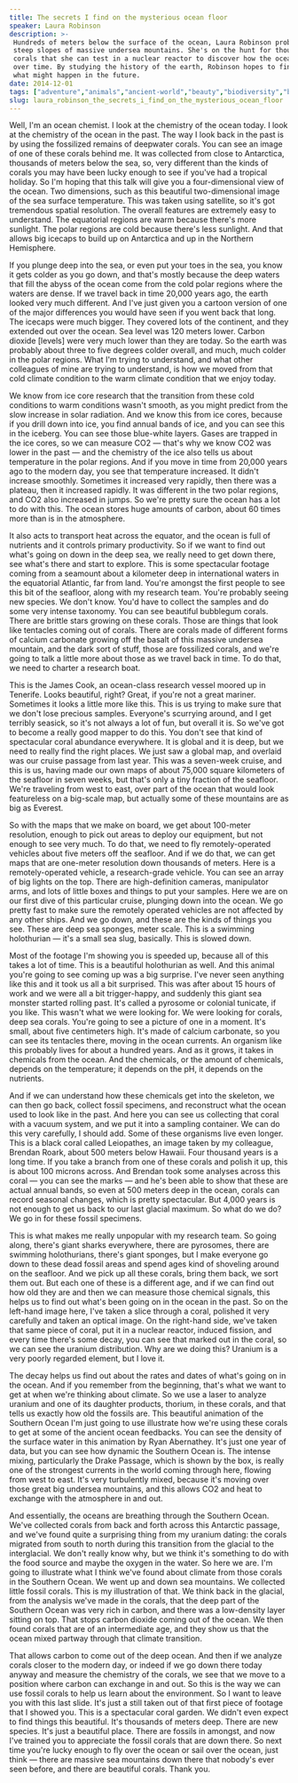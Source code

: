 ```yaml
---
title: The secrets I find on the mysterious ocean floor
speaker: Laura Robinson
description: >-
 Hundreds of meters below the surface of the ocean, Laura Robinson probes the
 steep slopes of massive undersea mountains. She's on the hunt for thousand-year-old
 corals that she can test in a nuclear reactor to discover how the ocean changes
 over time. By studying the history of the earth, Robinson hopes to find clues of
 what might happen in the future.
date: 2014-12-01
tags: ["adventure","animals","ancient-world","beauty","biodiversity","biology","chemistry","environment","future","climate-change","life","nature","exploration","oceans","water","history","tedx","science","ecology","coral-reefs"]
slug: laura_robinson_the_secrets_i_find_on_the_mysterious_ocean_floor
---
```


Well, I'm an ocean chemist. I look at the chemistry of the ocean today. I look at the
chemistry of the ocean in the past. The way I look back in the past is by using the
fossilized remains of deepwater corals. You can see an image of one of these corals behind
me. It was collected from close to Antarctica, thousands of meters below the sea, so, very
different than the kinds of corals you may have been lucky enough to see if you've had a
tropical holiday. So I'm hoping that this talk will give you a four-dimensional view of the
ocean. Two dimensions, such as this beautiful two-dimensional image of the sea surface
temperature. This was taken using satellite, so it's got tremendous spatial resolution.
The overall features are extremely easy to understand. The equatorial regions are warm
because there's more sunlight. The polar regions are cold because there's less sunlight.
And that allows big icecaps to build up on Antarctica and up in the Northern
Hemisphere.

If you plunge deep into the sea, or even put your toes in the sea, you know it gets colder
as you go down, and that's mostly because the deep waters that fill the abyss of the ocean
come from the cold polar regions where the waters are dense. If we travel back in time
20,000 years ago, the earth looked very much different. And I've just given you a cartoon
version of one of the major differences you would have seen if you went back that long.
The icecaps were much bigger. They covered lots of the continent, and they extended out
over the ocean. Sea level was 120 meters lower. Carbon dioxide [levels] were very much
lower than they are today. So the earth was probably about three to five degrees colder
overall, and much, much colder in the polar regions. What I'm trying to understand, and
what other colleagues of mine are trying to understand, is how we moved from that cold
climate condition to the warm climate condition that we enjoy today.

We know from ice core research that the transition from these cold conditions to warm
conditions wasn't smooth, as you might predict from the slow increase in solar radiation.
And we know this from ice cores, because if you drill down into ice, you find annual bands
of ice, and you can see this in the iceberg. You can see those blue-white layers. Gases
are trapped in the ice cores, so we can measure CO2 — that's why we know CO2 was lower in
the past — and the chemistry of the ice also tells us about temperature in the polar
regions. And if you move in time from 20,000 years ago to the modern day, you see that
temperature increased. It didn't increase smoothly. Sometimes it increased very rapidly,
then there was a plateau, then it increased rapidly. It was different in the two polar
regions, and CO2 also increased in jumps. So we're pretty sure the ocean has a lot to do
with this. The ocean stores huge amounts of carbon, about 60 times more than is in the
atmosphere.

It also acts to transport heat across the equator, and the ocean is full of nutrients and
it controls primary productivity. So if we want to find out what's going on down in the
deep sea, we really need to get down there, see what's there and start to explore. This is
some spectacular footage coming from a seamount about a kilometer deep in international
waters in the equatorial Atlantic, far from land. You're amongst the first people to see
this bit of the seafloor, along with my research team. You're probably seeing new species.
We don't know. You'd have to collect the samples and do some very intense taxonomy. You
can see beautiful bubblegum corals. There are brittle stars growing on these corals. Those
are things that look like tentacles coming out of corals. There are corals made of
different forms of calcium carbonate growing off the basalt of this massive undersea
mountain, and the dark sort of stuff, those are fossilized corals, and we're going to talk
a little more about those as we travel back in time. To do that, we need to charter a
research boat.

This is the James Cook, an ocean-class research vessel moored up in Tenerife. Looks
beautiful, right? Great, if you're not a great mariner. Sometimes it looks a little more
like this. This is us trying to make sure that we don't lose precious samples. Everyone's
scurrying around, and I get terribly seasick, so it's not always a lot of fun, but overall
it is. So we've got to become a really good mapper to do this. You don't see that kind of
spectacular coral abundance everywhere. It is global and it is deep, but we need to really
find the right places. We just saw a global map, and overlaid was our cruise passage from
last year. This was a seven-week cruise, and this is us, having made our own maps of about
75,000 square kilometers of the seafloor in seven weeks, but that's only a tiny fraction
of the seafloor. We're traveling from west to east, over part of the ocean that would look
featureless on a big-scale map, but actually some of these mountains are as big as
Everest.

So with the maps that we make on board, we get about 100-meter resolution, enough to pick
out areas to deploy our equipment, but not enough to see very much. To do that, we need to
fly remotely-operated vehicles about five meters off the seafloor. And if we do that, we
can get maps that are one-meter resolution down thousands of meters. Here is a
remotely-operated vehicle, a research-grade vehicle. You can see an array of big lights on
the top. There are high-definition cameras, manipulator arms, and lots of little boxes and
things to put your samples. Here we are on our first dive of this particular cruise,
plunging down into the ocean. We go pretty fast to make sure the remotely operated
vehicles are not affected by any other ships. And we go down, and these are the kinds of
things you see. These are deep sea sponges, meter scale. This is a swimming holothurian —
it's a small sea slug, basically. This is slowed down.

Most of the footage I'm showing you is speeded up, because all of this takes a lot of
time. This is a beautiful holothurian as well. And this animal you're going to see coming
up was a big surprise. I've never seen anything like this and it took us all a bit
surprised. This was after about 15 hours of work and we were all a bit trigger-happy, and
suddenly this giant sea monster started rolling past. It's called a pyrosome or colonial
tunicate, if you like. This wasn't what we were looking for. We were looking for corals,
deep sea corals. You're going to see a picture of one in a moment. It's small, about five
centimeters high. It's made of calcium carbonate, so you can see its tentacles there,
moving in the ocean currents. An organism like this probably lives for about a hundred
years. And as it grows, it takes in chemicals from the ocean. And the chemicals, or the
amount of chemicals, depends on the temperature; it depends on the pH, it depends on the
nutrients.

And if we can understand how these chemicals get into the skeleton, we can then go back,
collect fossil specimens, and reconstruct what the ocean used to look like in the past.
And here you can see us collecting that coral with a vacuum system, and we put it into a
sampling container. We can do this very carefully, I should add. Some of these organisms
live even longer. This is a black coral called Leiopathes, an image taken by my colleague,
Brendan Roark, about 500 meters below Hawaii. Four thousand years is a long time. If you
take a branch from one of these corals and polish it up, this is about 100 microns across.
And Brendan took some analyses across this coral — you can see the marks — and he's been
able to show that these are actual annual bands, so even at 500 meters deep in the ocean,
corals can record seasonal changes, which is pretty spectacular. But 4,000 years is not
enough to get us back to our last glacial maximum. So what do we do? We go in for these
fossil specimens.

This is what makes me really unpopular with my research team. So going along, there's
giant sharks everywhere, there are pyrosomes, there are swimming holothurians, there's
giant sponges, but I make everyone go down to these dead fossil areas and spend ages kind
of shoveling around on the seafloor. And we pick up all these corals, bring them back, we
sort them out. But each one of these is a different age, and if we can find out how old
they are and then we can measure those chemical signals, this helps us to find out what's
been going on in the ocean in the past. So on the left-hand image here, I've taken a slice
through a coral, polished it very carefully and taken an optical image. On the right-hand
side, we've taken that same piece of coral, put it in a nuclear reactor, induced fission,
and every time there's some decay, you can see that marked out in the coral, so we can see
the uranium distribution. Why are we doing this? Uranium is a very poorly regarded
element, but I love it.

The decay helps us find out about the rates and dates of what's going on in the ocean. And
if you remember from the beginning, that's what we want to get at when we're thinking
about climate. So we use a laser to analyze uranium and one of its daughter products,
thorium, in these corals, and that tells us exactly how old the fossils are. This beautiful
animation of the Southern Ocean I'm just going to use illustrate how we're using these
corals to get at some of the ancient ocean feedbacks. You can see the density of the
surface water in this animation by Ryan Abernathey. It's just one year of data, but you
can see how dynamic the Southern Ocean is. The intense mixing, particularly the Drake
Passage, which is shown by the box, is really one of the strongest currents in the world
coming through here, flowing from west to east. It's very turbulently mixed, because it's
moving over those great big undersea mountains, and this allows CO2 and heat to exchange
with the atmosphere in and out.

And essentially, the oceans are breathing through the Southern Ocean. We've collected
corals from back and forth across this Antarctic passage, and we've found quite a
surprising thing from my uranium dating: the corals migrated from south to north during
this transition from the glacial to the interglacial. We don't really know why, but we
think it's something to do with the food source and maybe the oxygen in the water. So here
we are. I'm going to illustrate what I think we've found about climate from those corals
in the Southern Ocean. We went up and down sea mountains. We collected little fossil
corals. This is my illustration of that. We think back in the glacial, from the analysis
we've made in the corals, that the deep part of the Southern Ocean was very rich in
carbon, and there was a low-density layer sitting on top. That stops carbon dioxide coming
out of the ocean. We then found corals that are of an intermediate age, and they show us
that the ocean mixed partway through that climate transition.

That allows carbon to come out of the deep ocean. And then if we analyze corals closer to
the modern day, or indeed if we go down there today anyway and measure the chemistry of
the corals, we see that we move to a position where carbon can exchange in and out. So
this is the way we can use fossil corals to help us learn about the environment. So I want
to leave you with this last slide. It's just a still taken out of that first piece of
footage that I showed you. This is a spectacular coral garden. We didn't even expect to
find things this beautiful. It's thousands of meters deep. There are new species. It's
just a beautiful place. There are fossils in amongst, and now I've trained you to
appreciate the fossil corals that are down there. So next time you're lucky enough to fly
over the ocean or sail over the ocean, just think — there are massive sea mountains down
there that nobody's ever seen before, and there are beautiful corals. Thank
you.

<!--
ad_duration=3.33
comment_count=36
event="TEDxBrussels"
external_start_time=0
has_talk_citation=0
intro_duration=11.82
is_subtitle_required="False"
is_talk_featured="True"
language="en"
language_swap="False"
native_language="en"
number_of_related_talks=6
number_of_speakers=1
number_of_subtitled_videos=24
number_of_tags=20
number_of_talk_download_languages=24
number_of_talk_more_resources=0
number_of_talk_recommendations=1
number_of_talks_take_actions=0
post_ad_duration=0.83
published_timestamp="2016-03-09 16:04:17"
recording_date="2014-12-01"
speaker_description="Ocean scientist"
speaker_is_published=1
speaker_name="Laura Robinson"
talk_more_resources=[]
talk_name="The secrets I find on the mysterious ocean floor"
talk_recommendations_blurb="Check out a curated list of Laura Robinson's published works."
talks_tags=["adventure","animals","ancient-world","beauty","biodiversity","biology","chemistry","environment","future","climate-change","life","nature","exploration","oceans","water","history","tedx","science","ecology","coral-reefs"]
talks_take_action=[]
url_audio="https://download.ted.com/talks/LauraRobinson_2014X.mp3?apikey=acme-roadrunner"
url_photo_speaker="https://pe.tedcdn.com/images/ted/07fd8e07247c825c028ee141f6b38824f6578806_254x191.jpg"
url_photo_talk="https://s3.amazonaws.com/talkstar-photos/uploads/6efed570-5269-46ef-b5b6-eac279b9762a/LauraRobinson_2014X-embed.jpg"
url_webpage="https://www.ted.com/talks/laura_robinson_the_secrets_i_find_on_the_mysterious_ocean_floor"
video_type_name="TEDx Talk"
-->